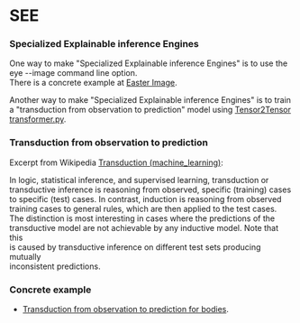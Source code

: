 # SEE

### Specialized Explainable inference Engines

One way to make "Specialized Explainable inference Engines" is to use the  
eye --image command line option.  
There is a concrete example at [Easter Image](https://github.com/josd/fluid/tree/master/image).  

Another way to make "Specialized Explainable inference Engines" is to train  
a "transduction from observation to prediction" model using [Tensor2Tensor](https://github.com/tensorflow/tensor2tensor)  
[transformer.py](https://github.com/tensorflow/tensor2tensor/blob/master/tensor2tensor/models/transformer.py).  

### Transduction from observation to prediction

Excerpt from Wikipedia [Transduction (machine_learning)](https://en.wikipedia.org/wiki/Transduction_(machine_learning)):  

In logic, statistical inference, and supervised learning, transduction or  
transductive inference is reasoning from observed, specific (training) cases  
to specific (test) cases. In contrast, induction is reasoning from observed  
training cases to general rules, which are then applied to the test cases.  
The distinction is most interesting in cases where the predictions of the  
transductive model are not achievable by any inductive model. Note that this  
is caused by transductive inference on different test sets producing mutually  
inconsistent predictions.  

### Concrete example

- [Transduction from observation to prediction for bodies](transduction_bodies/observation_prediction_bodies.ipynb).  
